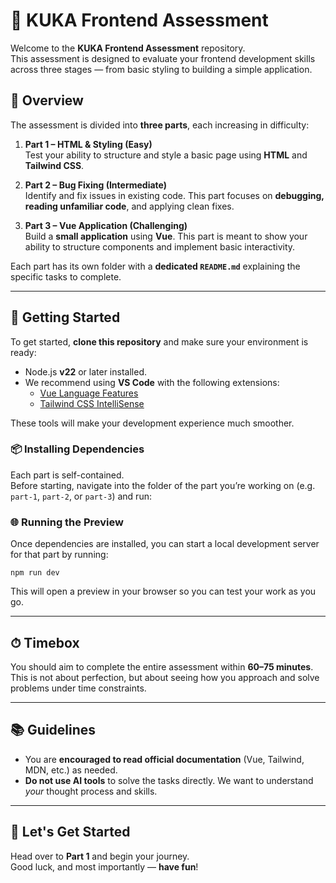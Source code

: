# 🧪 KUKA Frontend Assessment

Welcome to the **KUKA Frontend Assessment** repository.  
This assessment is designed to evaluate your frontend development skills across three stages — from basic styling to building a simple application.

## 📝 Overview

The assessment is divided into **three parts**, each increasing in difficulty:

1. **Part 1 – HTML & Styling (Easy)**  
   Test your ability to structure and style a basic page using **HTML** and **Tailwind CSS**.

2. **Part 2 – Bug Fixing (Intermediate)**  
   Identify and fix issues in existing code. This part focuses on **debugging, reading unfamiliar code**, and applying clean fixes.

3. **Part 3 – Vue Application (Challenging)**  
   Build a **small application** using **Vue**. This part is meant to show your ability to structure components and implement basic interactivity.

Each part has its own folder with a **dedicated `README.md`** explaining the specific tasks to complete.

---

## 🧰 Getting Started

To get started, **clone this repository** and make sure your environment is ready:

- Node.js **v22** or later installed.
- We recommend using **VS Code** with the following extensions:
  - [Vue Language Features](https://marketplace.visualstudio.com/items?itemName=Vue.volar)
  - [Tailwind CSS IntelliSense](https://marketplace.visualstudio.com/items?itemName=bradlc.vscode-tailwindcss)

These tools will make your development experience much smoother.

### 📦 Installing Dependencies

Each part is self-contained.  
Before starting, navigate into the folder of the part you’re working on (e.g. `part-1`, `part-2`, or `part-3`) and run:

### 🌐 Running the Preview

Once dependencies are installed, you can start a local development server for that part by running:

```
npm run dev
```

This will open a preview in your browser so you can test your work as you go.

---

## ⏱ Timebox

You should aim to complete the entire assessment within **60–75 minutes**.  
This is not about perfection, but about seeing how you approach and solve problems under time constraints.

---

## 📚 Guidelines

- You are **encouraged to read official documentation** (Vue, Tailwind, MDN, etc.) as needed.  
- **Do not use AI tools** to solve the tasks directly. We want to understand *your* thought process and skills.

---

## 🚀 Let's Get Started

Head over to **Part 1** and begin your journey.  
Good luck, and most importantly — **have fun**!
